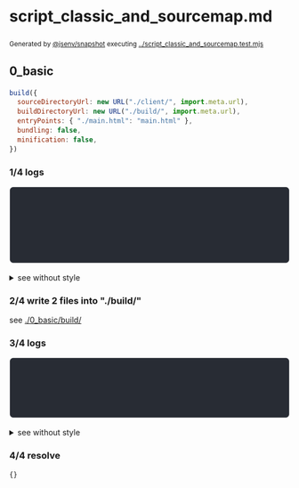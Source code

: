 # script_classic_and_sourcemap.md

<sub>
  Generated by <a href="https://github.com/jsenv/core/tree/main/packages/independent/snapshot">@jsenv/snapshot</a> executing <a href="../script_classic_and_sourcemap.test.mjs">../script_classic_and_sourcemap.test.mjs</a>
</sub>

## 0_basic

```js
build({
  sourceDirectoryUrl: new URL("./client/", import.meta.url),
  buildDirectoryUrl: new URL("./build/", import.meta.url),
  entryPoints: { "./main.html": "main.html" },
  bundling: false,
  minification: false,
})
```

### 1/4 logs

![img](0_basic/log_group.svg)

<details>
  <summary>see without style</summary>

```console

build "./main.html"
⠋ generate source graph
✔ generate source graph (done in <X> second)
⠋ generate build graph
✔ generate build graph (done in <X> second)
⠋ write files in build directory

```

</details>


### 2/4 write 2 files into "./build/"

see [./0_basic/build/](./0_basic/build/)

### 3/4 logs

![img](0_basic/log_group_1.svg)

<details>
  <summary>see without style</summary>

```console
✔ write files in build directory (done in <X> second)
--- build files ---  
- html : 1 (291 B / 88 %)
- js   : 1 (40 B / 12 %)
- total: 2 (331 B / 100 %)
--------------------
```

</details>


### 4/4 resolve

```js
{}
```